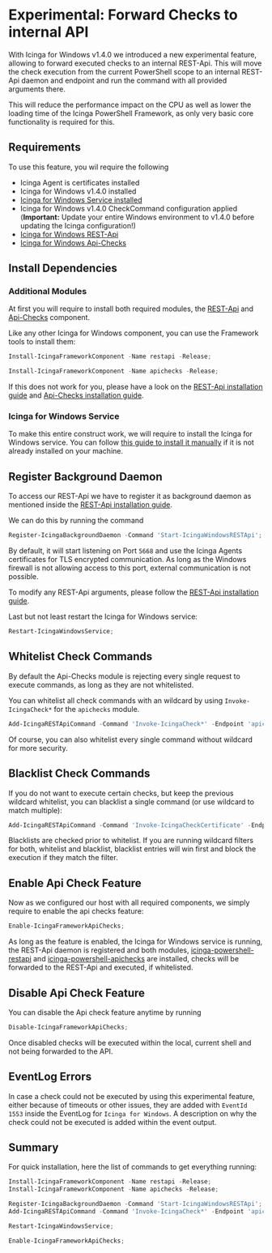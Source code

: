 # Experimental: Forward Checks to internal API

With Icinga for Windows v1.4.0 we introduced a new experimental feature, allowing to forward executed checks to an internal REST-Api. This will move the check execution from the current PowerShell scope to an internal REST-Api daemon and endpoint and run the command with all provided arguments there.

This will reduce the performance impact on the CPU as well as lower the loading time of the Icinga PowerShell Framework, as only very basic core functionality is required for this.

## Requirements

To use this feature, you wil require the following

* Icinga Agent is certificates installed
* Icinga for Windows v1.4.0 installed
* [Icinga for Windows Service installed](https://icinga.com/docs/icinga-for-windows/latest/doc/service/01-Install-Service/)
* Icinga for Windows v1.4.0 CheckCommand configuration applied (**Important:** Update your entire Windows environment to v1.4.0 before updating the Icinga configuration!)
* [Icinga for Windows REST-Api](https://icinga.com/docs/icinga-for-windows/latest/restapi/doc/01-Introduction/)
* [Icinga for Windows Api-Checks](https://github.com/Icinga/icinga-powershell-apichecks/blob/master/doc/01-Introduction.md)

## Install Dependencies

### Additional Modules

At first you will require to install both required modules, the [REST-Api](https://icinga.com/docs/icinga-for-windows/latest/restapi/doc/01-Introduction/) and [Api-Checks](https://github.com/Icinga/icinga-powershell-apichecks/blob/master/doc/01-Introduction.md) component.

Like any other Icinga for Windows component, you can use the Framework tools to install them:

```powershell
Install-IcingaFrameworkComponent -Name restapi -Release;
```

```powershell
Install-IcingaFrameworkComponent -Name apichecks -Release;
```

If this does not work for you, please have a look on the [REST-Api installation guide](https://icinga.com/docs/icinga-for-windows/latest/restapi/doc/02-Installation/) and [Api-Checks installation guide](https://github.com/Icinga/icinga-powershell-apichecks/blob/master/doc/02-Installation.md).

### Icinga for Windows Service

To make this entire construct work, we will require to install the Icinga for Windows service. You can follow [this guide to install it manually](https://icinga.com/docs/icinga-for-windows/latest/doc/service/01-Install-Service/) if it is not already installed on your machine.

## Register Background Daemon

To access our REST-Api we have to register it as background daemon as mentioned inside the [REST-Api installation guide](https://icinga.com/docs/icinga-for-windows/latest/restapi/doc/02-Installation/#daemon-registration).

We can do this by running the command

```powershell
Register-IcingaBackgroundDaemon -Command 'Start-IcingaWindowsRESTApi';
```

By default, it will start listening on Port `5668` and use the Icinga Agents certificates for TLS encrypted communication. As long as the Windows firewall is not allowing access to this port, external communication is not possible.

To modify any REST-Api arguments, please follow the [REST-Api installation guide](https://icinga.com/docs/icinga-for-windows/latest/restapi/doc/02-Installation/#daemon-registration).

Last but not least restart the Icinga for Windows service:

```powershell
Restart-IcingaWindowsService;
```

## Whitelist Check Commands

By default the Api-Checks module is rejecting every single request to execute commands, as long as they are not whitelisted.

You can whitelist all check commands with an wildcard by using `Invoke-IcingaCheck*` for the `apichecks` module.

```powershell
Add-IcingaRESTApiCommand -Command 'Invoke-IcingaCheck*' -Endpoint 'apichecks';
```

Of course, you can also whitelist every single command without wildcard for more security.

## Blacklist Check Commands

If you do not want to execute certain checks, but keep the previous wildcard whitelist, you can blacklist a single command (or use wildcard to match multiple):

```powershell
Add-IcingaRESTApiCommand -Command 'Invoke-IcingaCheckCertificate' -Endpoint 'apichecks' -Blacklist;
```

Blacklists are checked prior to whitelist. If you are running wildcard filters for both, whitelist and blacklist, blacklist entries will win first and block the execution if they match the filter.

## Enable Api Check Feature

Now as we configured our host with all required components, we simply require to enable the api checks feature:

```powershell
Enable-IcingaFrameworkApiChecks;
```

As long as the feature is enabled, the Icinga for Windows service is running, the REST-Api daemon is registered and both modules, [icinga-powershell-restapi](https://icinga.com/docs/icinga-for-windows/latest/restapi/doc/01-Introduction/) and [icinga-powershell-apichecks](https://github.com/Icinga/icinga-powershell-apichecks/blob/master/doc/01-Introduction.md) are installed, checks will be forwarded to the REST-Api and executed, if whitelisted.

## Disable Api Check Feature

You can disable the Api check feature anytime by running

```powershell
Disable-IcingaFrameworkApiChecks;
```

Once disabled checks will be executed within the local, current shell and not being forwarded to the API.

## EventLog Errors

In case a check could not be executed by using this experimental feature, either because of timeouts or other issues, they are added with `EventId 1553` inside the EventLog for `Icinga for Windows`. A description on why the check could not be executed is added within the event output.

## Summary

For quick installation, here the list of commands to get everything running:

```powershell
Install-IcingaFrameworkComponent -Name restapi -Release;
Install-IcingaFrameworkComponent -Name apichecks -Release;

Register-IcingaBackgroundDaemon -Command 'Start-IcingaWindowsRESTApi';
Add-IcingaRESTApiCommand -Command 'Invoke-IcingaCheck*' -Endpoint 'apichecks';

Restart-IcingaWindowsService;

Enable-IcingaFrameworkApiChecks;
```
